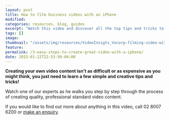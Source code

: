 ```yaml
---
layout: post
title: How to film business videos with an iPhone
modified:
categories: resources, blog, guides
excerpt: "Watch this video and discover all the top tips and tricks to filming professional quality video content on your iPhone.  It really is that easy to do it yourself!  "
tags: []
image:
thumbnail: "/assets/img/resources/VideoInsigts_Vocorp-filming-video-with-a-smartphone.jpg"
feature:
permalink: /3-easy-steps-to-create-great-video-with-a-iphone/
date: 2015-01-22T22:53:50-04:00
---
```


<div class="t-center video-containers mt-5 mb-5">
	<script src="https://publish.viostream.com/embed/ctoazt9frorz"></script>
</div>

<strong>Creating your own video content isn't as difficult or as expensive as you might think, you just need to learn a few simple and creative tips and tricks!</strong>

Watch one of our experts as he walks you step by step through the process of creating quality, professional standard video content.

If you would like to find out more about anything in this video, call 02 8007 6200 or <a class="bodyLink" title="General Enquiry" href="/general-enquiry/">make an enquiry</a>.